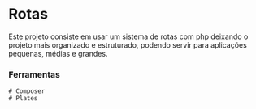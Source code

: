 # Rotas 

Este projeto consiste em usar um sistema de rotas com php deixando o projeto mais organizado
e estruturado, podendo servir para aplicações pequenas, médias e grandes.

### Ferramentas 
    # Composer 
    # Plates